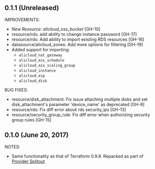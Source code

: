 ## 0.1.1 (Unreleased)

IMPROVEMENTS:

- *New Resource:* _alicloud_oss_bucket_ [GH-10]
- resource/rds: add ability to change instance password [GH-17]
- resource/rds: Add ability to import existing RDS resources [GH-16]
- datasource/alicloud_zones: Add more options for filtering [GH-19]
- Added support for importing:
  - `alicloud_nat_gateway`
  - `alicloud_ess_schedule`
  - `alicloud_ess_scaling_group`
  - `alicloud_instance`
  - `alicloud_eip`
  - `alicloud_disk`

BUG FIXES:

- resource/disk_attachment: Fix issue attaching multiple disks and set disk_attachment's parameter 'device_name' as deprecated [GH-9]
- resource/rds: Fix diff error about rds security_ips [GH-13]
- resource/security_group_rule: Fix diff error when authorizing security group rules [GH-15]

## 0.1.0 (June 20, 2017)

NOTES:

* Same functionality as that of Terraform 0.9.8. Repacked as part of [Provider Splitout](https://www.hashicorp.com/blog/upcoming-provider-changes-in-terraform-0-10/)
